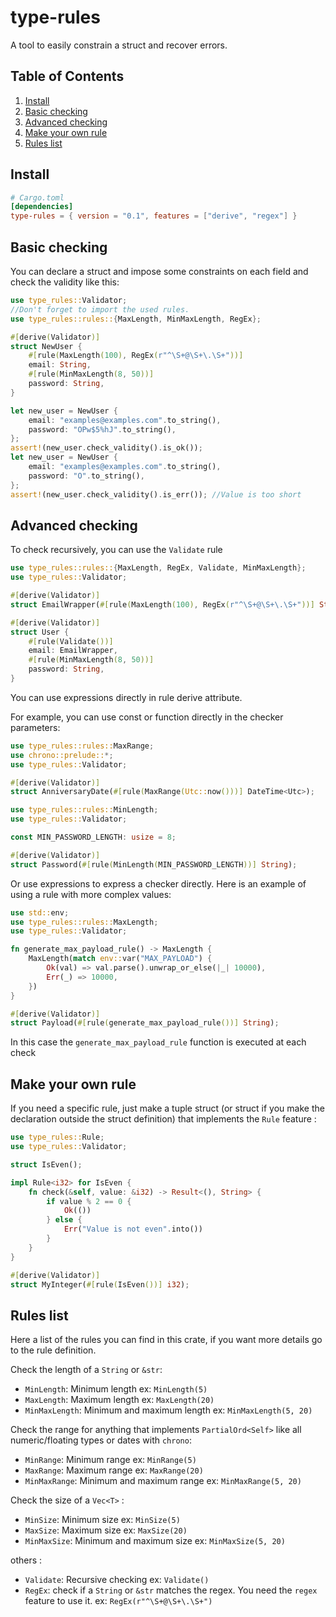 # type-rules

A tool to easily constrain a struct and recover errors.

## Table of Contents

1. [Install](#install)
2. [Basic checking](#basic-checking)
3. [Advanced checking](#advanced-checking)
4. [Make your own rule](#make-your-own-rule)
5. [Rules list](#rules-list)

## Install
```toml
# Cargo.toml
[dependencies]
type-rules = { version = "0.1", features = ["derive", "regex"] }
```

## Basic checking

You can declare a struct and impose some constraints on each field 
and check the validity like this:
```rust
use type_rules::Validator;
//Don't forget to import the used rules.
use type_rules::rules::{MaxLength, MinMaxLength, RegEx};

#[derive(Validator)]
struct NewUser {
    #[rule(MaxLength(100), RegEx(r"^\S+@\S+\.\S+"))]
    email: String,
    #[rule(MinMaxLength(8, 50))]
    password: String,
}

let new_user = NewUser {
    email: "examples@examples.com".to_string(),
    password: "OPw$5%hJ".to_string(),
};
assert!(new_user.check_validity().is_ok());
let new_user = NewUser {
    email: "examples@examples.com".to_string(),
    password: "O".to_string(),
};
assert!(new_user.check_validity().is_err()); //Value is too short
```

## Advanced checking

To check recursively, you can use the `Validate` rule

```rust
use type_rules::rules::{MaxLength, RegEx, Validate, MinMaxLength};
use type_rules::Validator;

#[derive(Validator)]
struct EmailWrapper(#[rule(MaxLength(100), RegEx(r"^\S+@\S+\.\S+"))] String);

#[derive(Validator)]
struct User {
    #[rule(Validate())]
    email: EmailWrapper,
    #[rule(MinMaxLength(8, 50))]
    password: String,
}
```

You can use expressions directly in rule derive attribute.

For example, you can use const or function directly in the checker parameters:

```rust
use type_rules::rules::MaxRange;
use chrono::prelude::*;
use type_rules::Validator;

#[derive(Validator)]
struct AnniversaryDate(#[rule(MaxRange(Utc::now()))] DateTime<Utc>);
```
```rust
use type_rules::rules::MinLength;
use type_rules::Validator;

const MIN_PASSWORD_LENGTH: usize = 8;

#[derive(Validator)]
struct Password(#[rule(MinLength(MIN_PASSWORD_LENGTH))] String);
```

Or use expressions to express a checker directly.
Here is an example of using a rule with more complex values:

```rust
use std::env;
use type_rules::rules::MaxLength;
use type_rules::Validator;

fn generate_max_payload_rule() -> MaxLength {
    MaxLength(match env::var("MAX_PAYLOAD") {
        Ok(val) => val.parse().unwrap_or_else(|_| 10000),
        Err(_) => 10000,
    })
}

#[derive(Validator)]
struct Payload(#[rule(generate_max_payload_rule())] String);
```

In this case the `generate_max_payload_rule` function is executed at each check

## Make your own rule

If you need a specific rule, just make a tuple struct (or struct if you make the declaration outside the struct definition)
that implements the `Rule` feature :

```rust
use type_rules::Rule;
use type_rules::Validator;

struct IsEven();

impl Rule<i32> for IsEven {
    fn check(&self, value: &i32) -> Result<(), String> {
        if value % 2 == 0 {
            Ok(())
        } else {
            Err("Value is not even".into())
        }
    }
}

#[derive(Validator)]
struct MyInteger(#[rule(IsEven())] i32);
```

## Rules list

Here a list of the rules you can find in this crate, 
if you want more details go to the rule definition.

Check the length of a `String` or `&str`:
- `MinLength`: Minimum length ex: `MinLength(5)`
- `MaxLength`: Maximum length ex: `MaxLength(20)`
- `MinMaxLength`: Minimum and maximum length ex: `MinMaxLength(5, 20)`

Check the range for anything that implements `PartialOrd<Self>` like all numeric/floating types
or dates with `chrono`:
- `MinRange`: Minimum range ex: `MinRange(5)`
- `MaxRange`: Maximum range ex: `MaxRange(20)`
- `MinMaxRange`: Minimum and maximum range ex: `MinMaxRange(5, 20)`

Check the size of a `Vec<T>` :
- `MinSize`: Minimum size ex: `MinSize(5)`
- `MaxSize`: Maximum size ex: `MaxSize(20)`
- `MinMaxSize`: Minimum and maximum size ex: `MinMaxSize(5, 20)`

others :

- `Validate`: Recursive checking ex: `Validate()`
- `RegEx`: check if a `String` or `&str` matches the regex. 
  You need the `regex` feature to use it.
  ex: `RegEx(r"^\S+@\S+\.\S+")`
